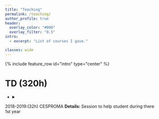 ```yaml
---
title: "Teaching"
permalink: /teaching/
author_profile: true
header:
  overlay_color: "#000"
  overlay_filter: "0.5"
intro:
  - excerpt: "List of courses I gave."

classes: wide
---
```


{% include feature_row id="intro" type="center" %}

# TD (320h)

- <details><summary>
2018-2019:(32h) CESPROMA</summary>
<b> Details: </b>
Session to help student during there 1st year </details>

